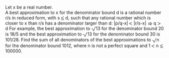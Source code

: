   Let x be a real number.<br />  A best approximation to x for the denominator bound d is a rational number r/s in reduced form, with s <img src='images/symbol_le.gif' width='10' height='12' alt='&le;' border='0' style='vertical-align:middle;' /> d, such that any rational number which is closer to x than r/s has a denominator larger than d:    |p/q-x| <img src='images/symbol_lt.gif' width='10' height='10' alt='&lt;' border='0' style='vertical-align:middle;' /> |r/s-x| <img src='images/symbol_implies.gif' width='15' height='11' alt='&rArr;' border='0' style='vertical-align:middle;' /> q <img src='images/symbol_gt.gif' width='10' height='10' alt='&gt;' border='0' style='vertical-align:middle;' /> d    For example, the best approximation to <img src='images/symbol_radic.gif' width='14' height='16' alt='&radic;' border='0' style='vertical-align:middle;' />13 for the denominator bound 20 is 18/5 and the best approximation to <img src='images/symbol_radic.gif' width='14' height='16' alt='&radic;' border='0' style='vertical-align:middle;' />13 for the denominator bound 30 is 101/28.    Find the sum of all denominators of the best approximations to <img src='images/symbol_radic.gif' width='14' height='16' alt='&radic;' border='0' style='vertical-align:middle;' />n for the denominator bound 1012, where n is not a perfect square and 1 <img src='images/symbol_lt.gif' width='10' height='10' alt='&lt;' border='0' style='vertical-align:middle;' /> n <img src='images/symbol_le.gif' width='10' height='12' alt='&le;' border='0' style='vertical-align:middle;' /> 100000.  